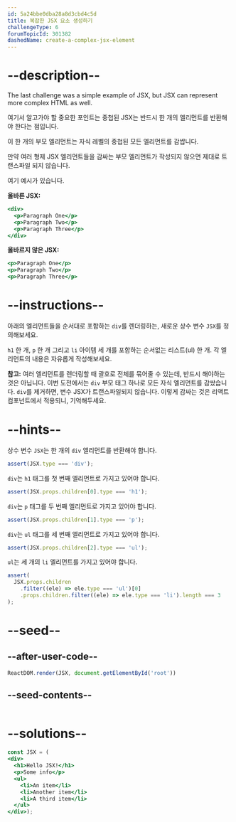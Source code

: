 ```yaml
---
id: 5a24bbe0dba28a8d3cbd4c5d
title: 복잡한 JSX 요소 생성하기
challengeType: 6
forumTopicId: 301382
dashedName: create-a-complex-jsx-element
---
```


# --description--

The last challenge was a simple example of JSX, but JSX can represent more complex HTML as well.

여기서 알고가야 할 중요한 포인트는 중첩된 JSX는 반드시 한 개의 엘리먼트를 반환해야 한다는 점입니다.

이 한 개의 부모 엘리먼트는 자식 레벨의 중첩된 모든 엘리먼트를 감쌉니다.

만약 여러 형제 JSX 엘리먼트들을 감싸는 부모 엘리먼트가 작성되지 않으면 제대로 트랜스파일 되지 않습니다.

여기 예시가 있습니다.

**올바른 JSX:**

```jsx
<div>
  <p>Paragraph One</p>
  <p>Paragraph Two</p>
  <p>Paragraph Three</p>
</div>
```

**올바르지 않은 JSX:**

```jsx
<p>Paragraph One</p>
<p>Paragraph Two</p>
<p>Paragraph Three</p>
```

# --instructions--

아래의 엘리먼트들을 순서대로 포함하는 `div`를 렌더링하는, 새로운 상수 변수 `JSX`를 정의해보세요.

`h1` 한 개, `p` 한 개 그리고 `li` 아이템 세 개를 포함하는 순서없는 리스트(ul) 한 개. 각 엘리먼트의 내용은 자유롭게 작성해보세요.

**참고:** 여러 엘리먼트를 렌더링할 때 괄호로 전체를 묶어줄 수 있는데, 반드시 해야하는 것은 아닙니다. 이번 도전에서는 `div` 부모 태그 하나로 모든 자식 엘리먼트를 감쌌습니다. `div`를 제거하면, 변수 JSX가 트랜스파일되지 않습니다. 이렇게 감싸는 것은 리액트 컴포넌트에서 적용되니, 기억해두세요.

# --hints--

상수 변수 `JSX`는 한 개의 `div` 엘리먼트를 반환해야 합니다.

```js
assert(JSX.type === 'div');
```

`div`는 `h1` 태그를 첫 번째 엘리먼트로 가지고 있어야 합니다.

```js
assert(JSX.props.children[0].type === 'h1');
```

`div`는 `p` 태그를 두 번째 엘리먼트로 가지고 있어야 합니다.

```js
assert(JSX.props.children[1].type === 'p');
```

`div`는 `ul` 태그를 세 번째 엘리먼트로 가지고 있어야 합니다.

```js
assert(JSX.props.children[2].type === 'ul');
```

`ul`는 세 개의 `li` 엘리먼트를 가지고 있어야 합니다.

```js
assert(
  JSX.props.children
    .filter((ele) => ele.type === 'ul')[0]
    .props.children.filter((ele) => ele.type === 'li').length === 3
);
```

# --seed--

## --after-user-code--

```jsx
ReactDOM.render(JSX, document.getElementById('root'))
```

## --seed-contents--

```jsx

```

# --solutions--

```jsx
const JSX = (
<div>
  <h1>Hello JSX!</h1>
  <p>Some info</p>
  <ul>
    <li>An item</li>
    <li>Another item</li>
    <li>A third item</li>
  </ul>
</div>);
```
